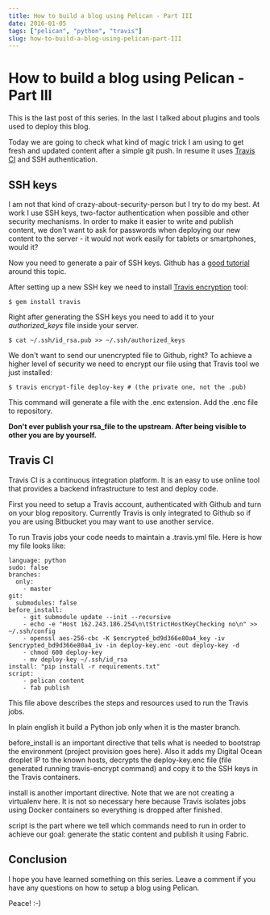 ```yaml
---
title: How to build a blog using Pelican - Part III
date: 2016-01-05
tags: ["pelican", "python", "travis"]
slug: how-to-build-a-blog-using-pelican-part-III
---
```


# How to build a blog using Pelican - Part III

This is the last post of this series. In the last I
talked about plugins and tools used to deploy this blog.

Today we are going to check what kind of magic trick I am using to get
fresh and updated content after a simple git push. In resume it uses
[Travis CI](https://travis-ci.org/) and SSH authentication.

## SSH keys

I am not that kind of crazy-about-security-person but I try to do my
best. At work I use SSH keys, two-factor authentication when possible
and other security mechanisms. In order to make it easier to write and
publish content, we don't want to ask for passwords when deploying our
new content to the server - it would not work easily for tablets or
smartphones, would it?

Now you need to generate a pair of SSH keys. Github has a [good
tutorial](https://help.github.com/articles/generating-ssh-keys/) around
this topic.

After setting up a new SSH key we need to install [Travis
encryption](https://docs.travis-ci.com/user/encryption-keys/) tool:

``` {.sourceCode .shell}
$ gem install travis
```

Right after generating the SSH keys you need to add it to your
*authorized\_keys* file inside your server.

``` {.sourceCode .shell}
$ cat ~/.ssh/id_rsa.pub >> ~/.ssh/authorized_keys
```

We don't want to send our unencrypted file to Github, right? To achieve
a higher level of security we need to encrypt our file using that Travis
tool we just installed:

``` {.sourceCode .shell}
$ travis encrypt-file deploy-key # (the private one, not the .pub)
```

This command will generate a file with the .enc extension. Add the .enc
file to repository.

**Don't ever publish your rsa\_file to the upstream. After being visible
to other you are by yourself.**

## Travis CI

Travis CI is a continuous integration platform. It is an easy to use
online tool that provides a backend infrastructure to test and deploy
code.

First you need to setup a Travis account, authenticated with Github and
turn on your blog repository. Currently Travis is only integrated to
Github so if you are using Bitbucket you may want to use another
service.

To run Travis jobs your code needs to maintain a .travis.yml file. Here
is how my file looks like:

``` {.sourceCode .shell}
language: python
sudo: false
branches:
  only:
    - master
git:
  submodules: false
before_install:
    - git submodule update --init --recursive
    - echo -e "Host 162.243.186.254\n\tStrictHostKeyChecking no\n" >> ~/.ssh/config
    - openssl aes-256-cbc -K $encrypted_bd9d366e80a4_key -iv $encrypted_bd9d366e80a4_iv -in deploy-key.enc -out deploy-key -d
    - chmod 600 deploy-key
    - mv deploy-key ~/.ssh/id_rsa
install: "pip install -r requirements.txt"
script: 
    - pelican content
    - fab publish
```

This file above describes the steps and resources used to run the Travis
jobs.

In plain english it build a Python job only when it is the master
branch.

before\_install is an important directive that tells what is needed to
bootstrap the environment (project provision goes here). Also it adds my
Digital Ocean droplet IP to the known hosts, decrypts the deploy-key.enc
file (file generated running travis-encrypt command) and copy it to the
SSH keys in the Travis containers.

install is another important directive. Note that we are not creating a
virtualenv here. It is not so necessary here because Travis isolates
jobs using Docker containers so everything is dropped after finished.

script is the part where we tell which commands need to run in order to
achieve our goal: generate the static content and publish it using
Fabric.

## Conclusion

I hope you have learned something on this series. Leave a comment if you
have any questions on how to setup a blog using Pelican.

Peace! :-)
